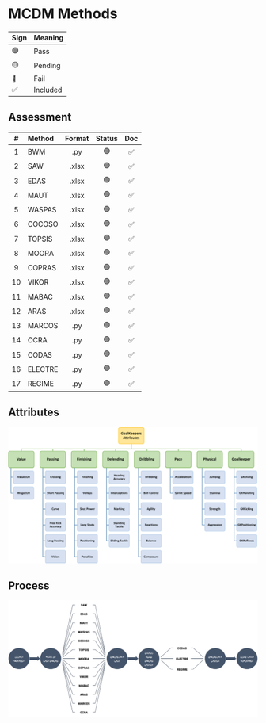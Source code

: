 # MCDM Methods

| Sign | Meaning  |
|------|----------|
| 🟢   | Pass     |
| 🟡   | Pending  |
| 🔴   | Fail     |
| ✅    | Included |

## Assessment

|  #  | Method  | Format | Status | Doc |
|:---:|:--------|:------:|:------:|:---:|
|  1  | BWM     |  .py   |   🟢   |  ✅  |
|  2  | SAW     | .xlsx  |   🟢   |  ✅  |
|  3  | EDAS    | .xlsx  |   🟢   |  ✅  |
|  4  | MAUT    | .xlsx  |   🟢   |  ✅  |
|  5  | WASPAS  | .xlsx  |   🟢   |  ✅  |
|  6  | COCOSO  | .xlsx  |   🟢   |  ✅  |
|  7  | TOPSIS  | .xlsx  |   🟢   |  ✅  |
|  8  | MOORA   | .xlsx  |   🟢   |  ✅  |
|  9  | COPRAS  | .xlsx  |   🟢   |  ✅  |
| 10  | VIKOR   | .xlsx  |   🟢   |  ✅  |
| 11  | MABAC   | .xlsx  |   🟢   |  ✅  |
| 12  | ARAS    | .xlsx  |   🟢   |  ✅  |
| 13  | MARCOS  |  .py   |   🟢   |  ✅  |
| 14  | OCRA    |  .py   |   🟢   |  ✅  |
| 15  | CODAS   |  .py   |   🟢   |  ✅  |
| 16  | ELECTRE |  .py   |   🟢   |  ✅  |
| 17  | REGIME  |  .py   |   🟢   |  ✅  |

## Attributes

![Attributes](Graph.png)

## Process

![Process](Process.png)